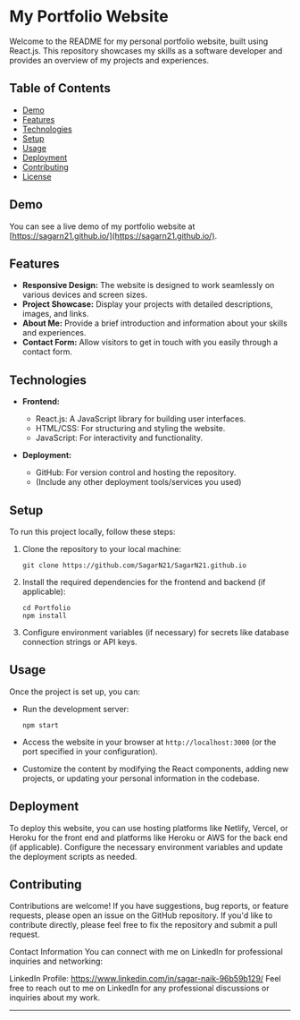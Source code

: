 # My Portfolio Website

Welcome to the README for my personal portfolio website, built using React.js. This repository showcases my skills as a software developer and provides an overview of my projects and experiences.

## Table of Contents
- [Demo](#demo)
- [Features](#features)
- [Technologies](#technologies)
- [Setup](#setup)
- [Usage](#usage)
- [Deployment](#deployment)
- [Contributing](#contributing)
- [License](#license)

## Demo
You can see a live demo of my portfolio website at [https://sagarn21.github.io/](https://sagarn21.github.io/).

## Features
- **Responsive Design:** The website is designed to work seamlessly on various devices and screen sizes.
- **Project Showcase:** Display your projects with detailed descriptions, images, and links.
- **About Me:** Provide a brief introduction and information about your skills and experiences.
- **Contact Form:** Allow visitors to get in touch with you easily through a contact form.

## Technologies
- **Frontend:**
  - React.js: A JavaScript library for building user interfaces.
  - HTML/CSS: For structuring and styling the website.
  - JavaScript: For interactivity and functionality.
  
  
- **Deployment:**
  - GitHub: For version control and hosting the repository.
  - (Include any other deployment tools/services you used)
  
## Setup
To run this project locally, follow these steps:

1. Clone the repository to your local machine:
   ```
   git clone https://github.com/SagarN21/SagarN21.github.io
   ```

2. Install the required dependencies for the frontend and backend (if applicable):
   ```
   cd Portfolio
   npm install
   ```

3. Configure environment variables (if necessary) for secrets like database connection strings or API keys.

## Usage
Once the project is set up, you can:

- Run the development server:
  ```
  npm start
  ```

- Access the website in your browser at `http://localhost:3000` (or the port specified in your configuration).

- Customize the content by modifying the React components, adding new projects, or updating your personal information in the codebase.

## Deployment
To deploy this website, you can use hosting platforms like Netlify, Vercel, or Heroku for the front end and platforms like Heroku or AWS for the back end (if applicable). Configure the necessary environment variables and update the deployment scripts as needed.

## Contributing
Contributions are welcome! If you have suggestions, bug reports, or feature requests, please open an issue on the GitHub repository. If you'd like to contribute directly, please feel free to fix the repository and submit a pull request.

Contact Information
You can connect with me on LinkedIn for professional inquiries and networking:

LinkedIn Profile: https://www.linkedin.com/in/sagar-naik-96b59b129/
Feel free to reach out to me on LinkedIn for any professional discussions or inquiries about my work.

---


